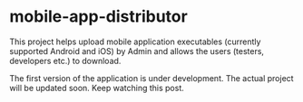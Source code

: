mobile-app-distributor
======================

This project helps upload mobile application executables (currently supported Android and iOS) by Admin and allows the users (testers, developers etc.) to download.

The first version of the application is under development. The actual project will be updated soon. Keep watching this post.

